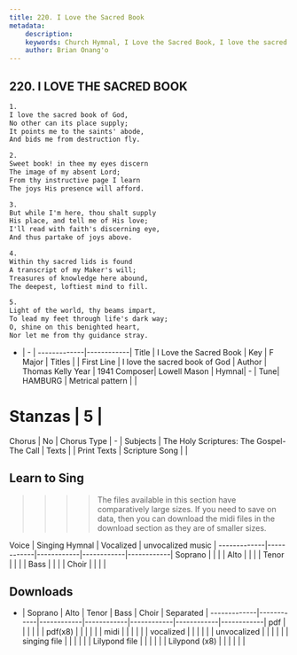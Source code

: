 ```yaml
---
title: 220. I Love the Sacred Book
metadata:
    description: 
    keywords: Church Hymnal, I Love the Sacred Book, I love the sacred book of God, 
    author: Brian Onang'o
---
```



## 220. I LOVE THE SACRED BOOK

```txt
1.
I love the sacred book of God, 
No other can its place supply; 
It points me to the saints' abode, 
And bids me from destruction fly. 

2.
Sweet book! in thee my eyes discern 
The image of my absent Lord; 
From thy instructive page I learn 
The joys His presence will afford. 

3.
But while I'm here, thou shalt supply 
His place, and tell me of His love; 
I'll read with faith's discerning eye, 
And thus partake of joys above. 

4.
Within thy sacred lids is found 
A transcript of my Maker's will; 
Treasures of knowledge here abound, 
The deepest, loftiest mind to fill. 

5.
Light of the world, thy beams impart, 
To lead my feet through life's dark way; 
O, shine on this benighted heart, 
Nor let me from thy guidance stray.

```

- |   -  |
-------------|------------|
Title | I Love the Sacred Book |
Key | F Major |
Titles |  |
First Line | I love the sacred book of God |
Author | Thomas Kelly
Year | 1941
Composer| Lowell Mason |
Hymnal|  - |
Tune| HAMBURG |
Metrical pattern | |
# Stanzas | 5 |
Chorus | No |
Chorus Type | - |
Subjects | The Holy Scriptures: The Gospel-The Call |
Texts |  |
Print Texts | 
Scripture Song |  |
  
## Learn to Sing

>>>> The files available in this section have comparatively large sizes. If you need to save on data, then you can download the midi files in the download section as they are of smaller sizes.

Voice |  Singing Hymnal | Vocalized | unvocalized music |
-------------|------------|------------|------------|------------|
Soprano | | | |
Alto | | | |
Tenor | | | |
Bass | | | |
Choir | | | |

## Downloads

- |  Soprano | Alto | Tenor | Bass | Choir | Separated |
-------------|------------|------------|------------|------------|------------|------------|
pdf | | | | | |
pdf(x8) | | | | | |
midi | | | | | |
vocalized | | | | | |
unvocalized | | | | | |
singing file | | | | | |
Lilypond file | | | | | |
Lilypond (x8) | | | | | |
  